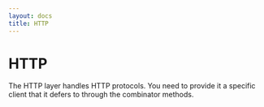 ```yaml
---
layout: docs
title: HTTP
---
```


# HTTP

The HTTP layer handles HTTP protocols. You need to provide it a specific client
that it defers to through the combinator methods.

